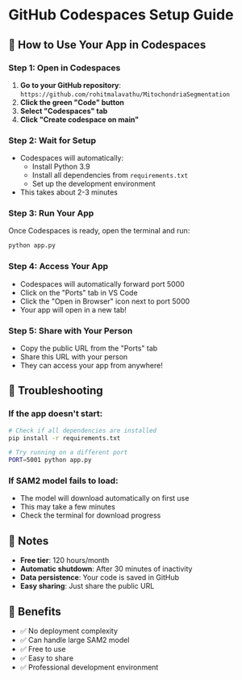 # GitHub Codespaces Setup Guide

## 🚀 How to Use Your App in Codespaces

### Step 1: Open in Codespaces
1. **Go to your GitHub repository**: `https://github.com/rohitmalavathu/MitochondriaSegmentation`
2. **Click the green "Code" button**
3. **Select "Codespaces" tab**
4. **Click "Create codespace on main"**

### Step 2: Wait for Setup
- Codespaces will automatically:
  - Install Python 3.9
  - Install all dependencies from `requirements.txt`
  - Set up the development environment
- This takes about 2-3 minutes

### Step 3: Run Your App
Once Codespaces is ready, open the terminal and run:
```bash
python app.py
```

### Step 4: Access Your App
- Codespaces will automatically forward port 5000
- Click on the "Ports" tab in VS Code
- Click the "Open in Browser" icon next to port 5000
- Your app will open in a new tab!

### Step 5: Share with Your Person
- Copy the public URL from the "Ports" tab
- Share this URL with your person
- They can access your app from anywhere!

## 🔧 Troubleshooting

### If the app doesn't start:
```bash
# Check if all dependencies are installed
pip install -r requirements.txt

# Try running on a different port
PORT=5001 python app.py
```

### If SAM2 model fails to load:
- The model will download automatically on first use
- This may take a few minutes
- Check the terminal for download progress

## 📝 Notes

- **Free tier**: 120 hours/month
- **Automatic shutdown**: After 30 minutes of inactivity
- **Data persistence**: Your code is saved in GitHub
- **Easy sharing**: Just share the public URL

## 🎯 Benefits

- ✅ No deployment complexity
- ✅ Can handle large SAM2 model
- ✅ Free to use
- ✅ Easy to share
- ✅ Professional development environment
